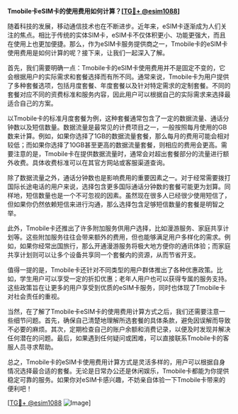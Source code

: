 **Tmobile卡eSIM卡的使用费用如何计算？[[TG💪+ @esim1088](https://t.me/s/esim1088)]**

随着科技的发展，移动通信技术也在不断进步。近年来，eSIM卡逐渐成为人们关注的焦点。相比于传统的实体SIM卡，eSIM卡不仅体积更小、功能更强大，而且在使用上也更加便捷。那么，作为eSIM卡服务提供商之一，Tmobile卡的eSIM卡使用费用是如何计算的呢？接下来，让我们一起深入了解。

首先，我们需要明确一点：Tmobile卡的eSIM卡使用费用并不是固定不变的，它会根据用户的实际需求和套餐选择而有所不同。通常来说，Tmobile卡为用户提供了多种套餐选项，包括月度套餐、年度套餐以及针对特定需求的定制套餐。不同的套餐对应不同的资费标准和服务内容，因此用户可以根据自己的实际需求来选择最适合自己的方案。

以Tmobile卡的标准月度套餐为例，这种套餐通常包含了一定的数据流量、通话分钟数以及短信数量。数据流量是最常见的计费项目之一，一般按照每月使用的GB数来计算。例如，如果你选择了1GB的数据流量套餐，那么每月的费用可能会相对较低；而如果你选择了10GB甚至更高的数据流量套餐，则相应的费用会更高。需要注意的是，Tmobile卡在提供数据流量时，通常会对超出套餐部分的流量进行额外收费。具体收费标准可以在其官方网站或客服渠道查询。

除了数据流量之外，通话分钟数也是影响费用的重要因素之一。对于经常需要拨打国际长途电话的用户来说，选择包含更多国际通话分钟数的套餐可能更为划算。同样地，短信数量也是一个不可忽视的因素。虽然现在很多人已经很少使用短信了，但如果你仍然依赖短信来进行沟通，那么选择包含足够短信数量的套餐是明智之举。

此外，Tmobile卡还推出了许多附加服务供用户选择，比如漫游服务、家庭共享计划等。这些附加服务往往会带来额外的费用，但也能够满足用户多样化的需求。例如，如果你经常出国旅行，那么开通漫游服务将极大地方便你的通讯体验；而家庭共享计划则可以让多个设备共享同一个套餐内的资源，从而节省开支。

值得一提的是，Tmobile卡还针对不同类型的用户群体推出了各种优惠政策。比如，学生用户可以享受一定的折扣优惠；老年人用户也可以获得专属的服务支持。这些政策旨在让更多的用户享受到优质的eSIM卡服务，同时也体现了Tmobile卡对社会责任的重视。

当然，在了解了Tmobile卡eSIM卡的使用费用计算方式之后，我们还需要注意一些细节问题。首先，确保自己清楚地理解所选套餐的具体条款，避免因误解而导致不必要的麻烦。其次，定期检查自己的账户余额和消费记录，以便及时发现并解决任何潜在的问题。最后，如果遇到任何疑问或困难，可以直接联系Tmobile卡的客服人员寻求帮助。

总之，Tmobile卡的eSIM卡使用费用计算方式是灵活多样的，用户可以根据自身情况选择最合适的套餐。无论是日常办公还是休闲娱乐，Tmobile卡都能为你提供稳定可靠的服务。如果你对eSIM卡感兴趣，不妨亲自体验一下Tmobile卡带来的便利吧！

[[TG💪+ @esim1088](https://t.me/s/esim1088) ![Image](https://i.postimg.cc/4NQfJmqS/Snipaste-2025-05-13-00-14-12.png)]